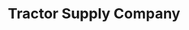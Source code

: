---
title: "Tractor Supply Company"
url: /american-canyon/tractor-supply-company/
shop: Dorfladen
---